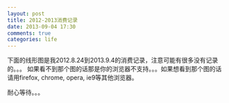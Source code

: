 ```yaml
---
layout: post
title: 2012-2013消费记录
date: 2013-09-04 17:30
comments: true
categories: life
---
```



下面的线形图是我2012.8.24到2013.9.4的消费记录，注意可能有很多没有记录的。。。
如果看不到那个图的话那是你的浏览器不支持。。。如果想看到那个图的话请用firefox, chrome, opera, ie9等其他浏览器。  


<script src="/js/d3.v3.js"></script>
<script src="/js/underscore-1.4.3.js"></script>

<div class="tips">耐心等待。。。</div>
<div class="here"></div>
<script src="/js/money_spend.js" type="text/javascript"></script>
